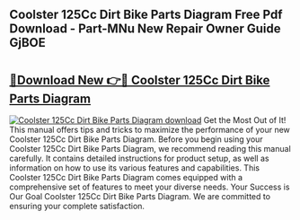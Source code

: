 ## Coolster 125Cc Dirt Bike Parts Diagram Free Pdf Download - Part-MNu New Repair Owner Guide GjBOE

# <h2><a href="http://dfrohcs.blite.top/?on=Coolster+125Cc+Dirt+Bike+Parts+Diagram">🔗Download New 👉🔴 Coolster 125Cc Dirt Bike Parts Diagram</a></h2>

[![Coolster 125Cc Dirt Bike Parts Diagram download](https://i.imgur.com/lujVjoI.png)](http://dfrohcs.blite.top/?on=Coolster+125Cc+Dirt+Bike+Parts+Diagram)
Get the Most Out of It! This manual offers tips and tricks to maximize the performance of your new Coolster 125Cc Dirt Bike Parts Diagram. Before you begin using your Coolster 125Cc Dirt Bike Parts Diagram, we recommend reading this manual carefully. It contains detailed instructions for product setup, as well as information on how to use its various features and capabilities. This Coolster 125Cc Dirt Bike Parts Diagram comes equipped with a comprehensive set of features to meet your diverse needs. Your Success is Our Goal Coolster 125Cc Dirt Bike Parts Diagram. We are committed to ensuring your complete satisfaction.
